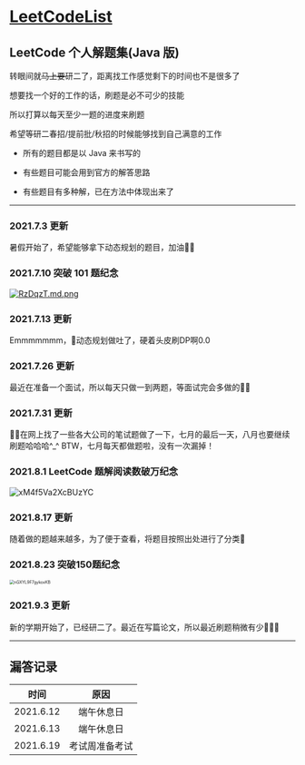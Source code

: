# **[LeetCodeList](https://leetcode-cn.com/u/ihaoo/)**

## **LeetCode 个人解题集(Java 版)**

转眼间就~~马上要~~研二了，距离找工作感觉剩下的时间也不是很多了

想要找一个好的工作的话，刷题是必不可少的技能

所以打算以每天至少一题的进度来刷题

希望等研二春招/提前批/秋招的时候能够找到自己满意的工作

* 所有的题目都是以 Java 来书写的

* 有些题目可能会用到官方的解答思路

* 有些题目有多种解，已在方法中体现出来了 
***
### **2021.7.3 更新**  
暑假开始了，希望能够拿下动态规划的题目，加油💪🏻  
### **2021.7.10 突破 101 题纪念**  
[![RzDqzT.md.png](https://z3.ax1x.com/2021/07/10/RzDqzT.md.png)](https://imgtu.com/i/RzDqzT)  
### **2021.7.13 更新**
Emmmmmmm，🤔动态规划做吐了，硬着头皮刷DP啊0.0  
### **2021.7.26 更新**
最近在准备一个面试，所以每天只做一到两题，等面试完会多做的💪🏻  
### **2021.7.31 更新**  
🧑‍💻在网上找了一些各大公司的笔试题做了一下，七月的最后一天，八月也要继续刷题哈哈哈^_^
BTW，七月每天都做题啦，没有一次漏掉！  
### **2021.8.1 LeetCode 题解阅读数破万纪念**  
![xM4f5Va2XcBUzYC](https://i.loli.net/2021/08/01/xM4f5Va2XcBUzYC.png)  
### **2021.8.17 更新**  
随着做的题越来越多，为了便于查看，将题目按照出处进行了分类🎒  
  


### **2021.8.23 突破150题纪念**
<img src="https://i.loli.net/2021/08/23/nGXYL9F7gykoxKB.png" alt="nGXYL9F7gykoxKB" style="zoom:50%;" />  

### **2021.9.3 更新**
新的学期开始了，已经研二了。最近在写篇论文，所以最近刷题稍微有少🤷🏻‍♀️




***

## **漏答记录**  

|  时间   | 原因  |
|:----------:|:----------:|
| 2021.6.12  | 端午休息日 |
| 2021.6.13  | 端午休息日 |
| 2021.6.19  | 考试周准备考试 |

  

